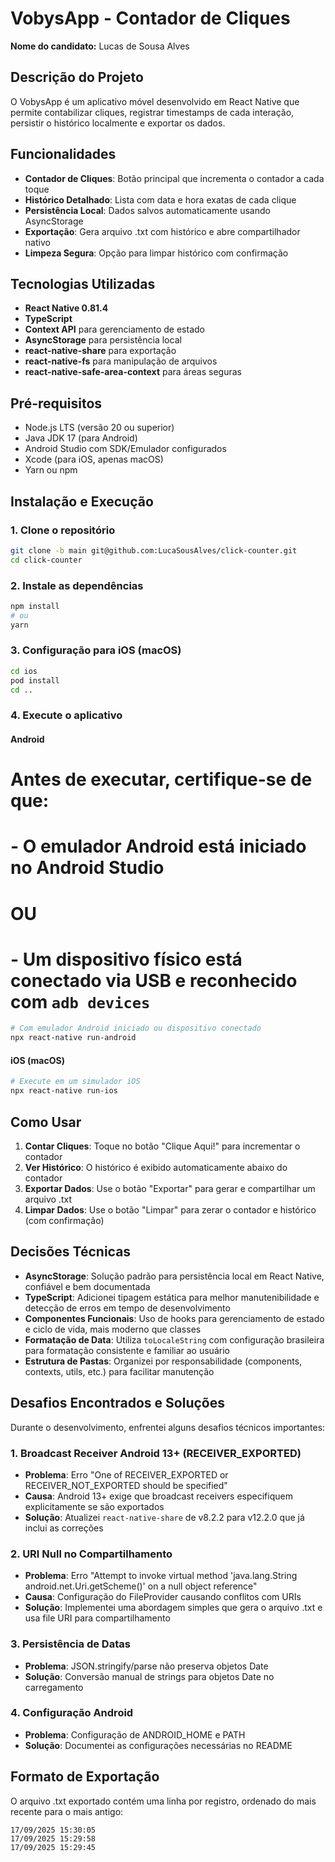 # VobysApp - Contador de Cliques

**Nome do candidato:** Lucas de Sousa Alves

## Descrição do Projeto

O VobysApp é um aplicativo móvel desenvolvido em React Native que permite contabilizar cliques, registrar timestamps de cada interação, persistir o histórico localmente e exportar os dados.

## Funcionalidades

- **Contador de Cliques**: Botão principal que incrementa o contador a cada toque
- **Histórico Detalhado**: Lista com data e hora exatas de cada clique
- **Persistência Local**: Dados salvos automaticamente usando AsyncStorage
- **Exportação**: Gera arquivo .txt com histórico e abre compartilhador nativo
- **Limpeza Segura**: Opção para limpar histórico com confirmação

## Tecnologias Utilizadas

- **React Native 0.81.4**
- **TypeScript**
- **Context API** para gerenciamento de estado
- **AsyncStorage** para persistência local
- **react-native-share** para exportação
- **react-native-fs** para manipulação de arquivos
- **react-native-safe-area-context** para áreas seguras

## Pré-requisitos

- Node.js LTS (versão 20 ou superior)
- Java JDK 17 (para Android)
- Android Studio com SDK/Emulador configurados
- Xcode (para iOS, apenas macOS)
- Yarn ou npm

## Instalação e Execução

### 1. Clone o repositório
```bash
git clone -b main git@github.com:LucaSousAlves/click-counter.git
cd click-counter
```

### 2. Instale as dependências
```bash
npm install
# ou
yarn
```

### 3. Configuração para iOS (macOS)
```bash
cd ios
pod install
cd ..
```

### 4. Execute o aplicativo

#### Android
# Antes de executar, certifique-se de que:
# - O emulador Android está iniciado no Android Studio
#   OU
# - Um dispositivo físico está conectado via USB e reconhecido com `adb devices`

```bash
# Com emulador Android iniciado ou dispositivo conectado
npx react-native run-android
```

#### iOS (macOS)
```bash
# Execute em um simulador iOS
npx react-native run-ios
```

## Como Usar

1. **Contar Cliques**: Toque no botão "Clique Aqui!" para incrementar o contador
2. **Ver Histórico**: O histórico é exibido automaticamente abaixo do contador
3. **Exportar Dados**: Use o botão "Exportar" para gerar e compartilhar um arquivo .txt
4. **Limpar Dados**: Use o botão "Limpar" para zerar o contador e histórico (com confirmação)


## Decisões Técnicas

- **AsyncStorage**: Solução padrão para persistência local em React Native, confiável e bem documentada
- **TypeScript**: Adicionei tipagem estática para melhor manutenibilidade e detecção de erros em tempo de desenvolvimento
- **Componentes Funcionais**: Uso de hooks para gerenciamento de estado e ciclo de vida, mais moderno que classes
- **Formatação de Data**: Utiliza `toLocaleString` com configuração brasileira para formatação consistente e familiar ao usuário
- **Estrutura de Pastas**: Organizei por responsabilidade (components, contexts, utils, etc.) para facilitar manutenção

## Desafios Encontrados e Soluções

Durante o desenvolvimento, enfrentei alguns desafios técnicos importantes:

### 1. **Broadcast Receiver Android 13+ (RECEIVER_EXPORTED)**
- **Problema**: Erro "One of RECEIVER_EXPORTED or RECEIVER_NOT_EXPORTED should be specified"
- **Causa**: Android 13+ exige que broadcast receivers especifiquem explicitamente se são exportados
- **Solução**: Atualizei `react-native-share` de v8.2.2 para v12.2.0 que já inclui as correções

### 2. **URI Null no Compartilhamento**
- **Problema**: Erro "Attempt to invoke virtual method 'java.lang.String android.net.Uri.getScheme()' on a null object reference"
- **Causa**: Configuração do FileProvider causando conflitos com URIs
- **Solução**: Implementei uma abordagem simples que gera o arquivo .txt e usa file URI para compartilhamento

### 3. **Persistência de Datas**
- **Problema**: JSON.stringify/parse não preserva objetos Date
- **Solução**: Conversão manual de strings para objetos Date no carregamento

### 4. **Configuração Android**
- **Problema**: Configuração de ANDROID_HOME e PATH
- **Solução**: Documentei as configurações necessárias no README




## Formato de Exportação

O arquivo .txt exportado contém uma linha por registro, ordenado do mais recente para o mais antigo:

```
17/09/2025 15:30:05
17/09/2025 15:29:58
17/09/2025 15:29:45
```
